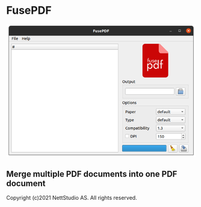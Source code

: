 # FusePDF

![screenshot](icons/fusepdf-screenshot.png "FusePDF screenshot")

## Merge multiple PDF documents into one PDF document

Copyright (c)2021 NettStudio AS. All rights reserved.

